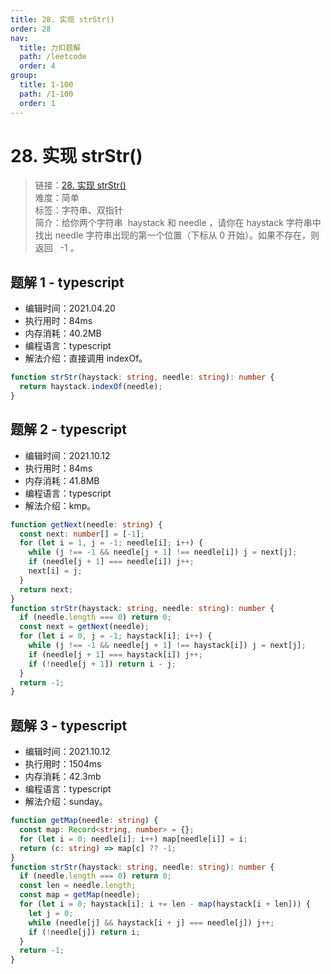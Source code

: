 ```yaml
---
title: 28. 实现 strStr()
order: 28
nav:
  title: 力扣题解
  path: /leetcode
  order: 4
group:
  title: 1-100
  path: /1-100
  order: 1
---
```


# 28. 实现 strStr()

> 链接：[28. 实现 strStr()](https://leetcode-cn.com/problems/implement-strstr/)  
> 难度：简单  
> 标签：字符串、双指针  
> 简介：给你两个字符串  haystack 和 needle ，请你在 haystack 字符串中找出 needle 字符串出现的第一个位置（下标从 0 开始）。如果不存在，则返回   -1 。

## 题解 1 - typescript

- 编辑时间：2021.04.20
- 执行用时：84ms
- 内存消耗：40.2MB
- 编程语言：typescript
- 解法介绍：直接调用 indexOf。

```typescript
function strStr(haystack: string, needle: string): number {
  return haystack.indexOf(needle);
}
```

## 题解 2 - typescript

- 编辑时间：2021.10.12
- 执行用时：84ms
- 内存消耗：41.8MB
- 编程语言：typescript
- 解法介绍：kmp。

```typescript
function getNext(needle: string) {
  const next: number[] = [-1];
  for (let i = 1, j = -1; needle[i]; i++) {
    while (j !== -1 && needle[j + 1] !== needle[i]) j = next[j];
    if (needle[j + 1] === needle[i]) j++;
    next[i] = j;
  }
  return next;
}
function strStr(haystack: string, needle: string): number {
  if (needle.length === 0) return 0;
  const next = getNext(needle);
  for (let i = 0, j = -1; haystack[i]; i++) {
    while (j !== -1 && needle[j + 1] !== haystack[i]) j = next[j];
    if (needle[j + 1] === haystack[i]) j++;
    if (!needle[j + 1]) return i - j;
  }
  return -1;
}
```

## 题解 3 - typescript

- 编辑时间：2021.10.12
- 执行用时：1504ms
- 内存消耗：42.3mb
- 编程语言：typescript
- 解法介绍：sunday。

```typescript
function getMap(needle: string) {
  const map: Record<string, number> = {};
  for (let i = 0; needle[i]; i++) map[needle[i]] = i;
  return (c: string) => map[c] ?? -1;
}
function strStr(haystack: string, needle: string): number {
  if (needle.length === 0) return 0;
  const len = needle.length;
  const map = getMap(needle);
  for (let i = 0; haystack[i]; i += len - map(haystack[i + len])) {
    let j = 0;
    while (needle[j] && haystack[i + j] === needle[j]) j++;
    if (!needle[j]) return i;
  }
  return -1;
}
```
